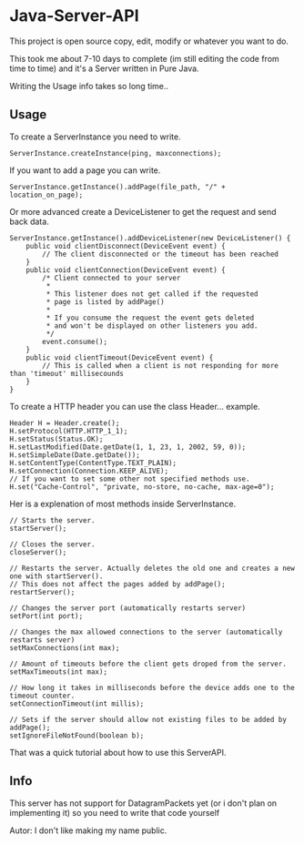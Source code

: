 # Java-Server-API
This project is open source copy, edit, modify or whatever you want to do.

This took me about 7-10 days to complete (im still editing the code from time to time) and it's a Server written in Pure Java.

Writing the Usage info takes so long time..

<h2>Usage</h2>
To create a ServerInstance you need to write.
<pre><code>ServerInstance.createInstance(ping, maxconnections);</code></pre>

If you want to add a page you can write.
<pre><code>ServerInstance.getInstance().addPage(file_path, "/" + location_on_page);</code></pre>

Or more advanced create a DeviceListener to get the request and send back data.
<pre><code>ServerInstance.getInstance().addDeviceListener(new DeviceListener() {
    public void clientDisconnect(DeviceEvent event) {
        // The client disconnected or the timeout has been reached
    }
    public void clientConnection(DeviceEvent event) {
        /* Client connected to your server
         *
         * This listener does not get called if the requested
         * page is listed by addPage()
         *
         * If you consume the request the event gets deleted
         * and won't be displayed on other listeners you add.
         */
        event.consume();
    }
    public void clientTimeout(DeviceEvent event) {
        // This is called when a client is not responding for more than 'timeout' millisecounds
    }
}</code></pre>

To create a HTTP header you can use the class Header... example.
<pre><code>Header H = Header.create();
H.setProtocol(HTTP.HTTP_1_1);
H.setStatus(Status.OK);
H.setLastModified(Date.getDate(1, 1, 23, 1, 2002, 59, 0));
H.setSimpleDate(Date.getDate());
H.setContentType(ContentType.TEXT_PLAIN);
H.setConnection(Connection.KEEP_ALIVE);
// If you want to set some other not specified methods use.
H.set("Cache-Control", "private, no-store, no-cache, max-age=0");</code></pre>

Her is a explenation of most methods inside ServerInstance.
<pre><code>// Starts the server.
startServer();

// Closes the server.
closeServer();

// Restarts the server. Actually deletes the old one and creates a new one with startServer().
// This does not affect the pages added by addPage();
restartServer(); 

// Changes the server port (automatically restarts server)
setPort(int port);

// Changes the max allowed connections to the server (automatically restarts server)
setMaxConnections(int max);

// Amount of timeouts before the client gets droped from the server.
setMaxTimeouts(int max);

// How long it takes in milliseconds before the device adds one to the timeout counter.
setConnectionTimeout(int millis);

// Sets if the server should allow not existing files to be added by addPage();
setIgnoreFileNotFound(boolean b);</code></pre>

That was a quick tutorial about how to use this ServerAPI.

<h2>Info</h2>
This server has not support for DatagramPackets yet (or i don't plan on implementing it)
so you need to write that code yourself

Autor: I don't like making my name public.
